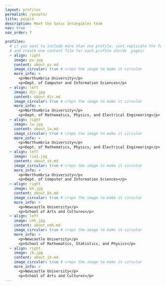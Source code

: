 ```yaml
---
layout: profiles
permalink: /people/
title: people
description: Meet the Sonic Intangibles team
nav: true
nav_order: 7

profiles:
  # if you want to include more than one profile, just replicate the following block
  # and create one content file for each profile inside _pages/
  - align: right
    image: pv.jpg
    content: about_pv.md
    image_circular: true # crops the image to make it circular
    more_info: >
      <p>Northumbria University</p>
      <p>Dept. of Computer and Information Sciences</p>
  - align: left
    image: djr.jpg
    content: about_djr.md
    image_circular: true # crops the image to make it circular
    more_info: >
      <p>Northumbria University</p>
      <p>Dept. of Mathematics, Physics, and Electrical Engineering</p>
  - align: right
    image: lw.jpg
    content: about_lw.md
    image_circular: true # crops the image to make it circular
    more_info: >
      <p>Northumbria University</p>
      <p>Dept. of Mathematics, Physics, and Electrical Engineering</p>
  - align: left
    image: ria1.jpg
    content: about_sk.md
    image_circular: true # crops the image to make it circular
    more_info: >
      <p>Northumbria University</p>
      <p>Dept. of Computer and Information Sciences</p>
  - align: right
    image: bh.jpg
    content: about_bh.md
    image_circular: true # crops the image to make it circular
    more_info: >
      <p>Newcastle University</p>
      <p>School of Arts and Cultures</p>
  - align: left
    image: cmh.jpg
    content: about_cmh.md
    image_circular: true # crops the image to make it circular
    more_info: >
      <p>Newcastle University</p>
      <p>School of Mathematics, Statistics, and Physics</p>
  - align: right
    image: jb.jpg
    content: about_jb.md
    image_circular: true # crops the image to make it circular
    more_info: >
      <p>Newcastle University</p>
      <p>School of Arts and Cultures</p>      
---
```


